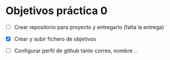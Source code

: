 ﻿# Objetivos práctica 0

- [ ] Crear repositorio para proyecto y entregarlo (falta la entrega)
- [x] Crear y subir fichero de objetivos
- [ ] Configurar perfil de github tanto correo, nombre ..

